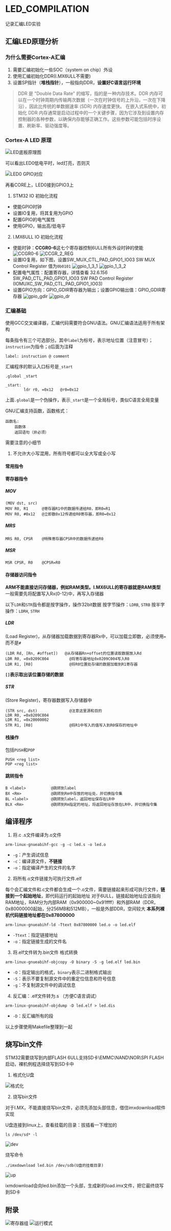 # LED_COMPILATION

记录汇编LED实验

## 汇编LED原理分析

### 为什么需要Cortex-A汇编

1. 需要汇编初始化一些SOC（system on chip）外设
2. 使用汇编初始化DDR(I.MX6ULL不需要)
3. 设置SP指针（**堆栈指针**），一般指向DDR，**设置好C语言运行环境**

> DDR 是 "Double Data Rate" 的缩写，指的是一种内存技术。DDR 内存可以在一个时钟周期内传输两次数据（一次在时钟信号的上升沿，一次在下降沿），因此比传统的单数据速率 (SDR) 内存速度更快。
> 在嵌入式系统中，初始化 DDR 内存通常是启动过程中的一个关键步骤，因为它涉及到设置内存控制器的各种参数，以确保内存能够正确工作。这些参数可能包括时序设置、刷新率、驱动强度等。

### Cortex-A LED 原理

![LED底板原理图](https://github.com/sybc120404/image4md/blob/main/led.png)

可以看出LED0低电平时，led灯亮，否则灭

![LED0 GPIO对应](https://github.com/sybc120404/image4md/blob/main/led0_gpio.png)

再看CORE上，LED0接到GPIO3上

1. STM32 IO 初始化流程
- 使能GPIO时钟
- 设置IO复用，将其复用为GPIO
- 配置GPIO的电气属性
- 使用GPIO，输出高/低电平

2. I.MX6ULL IO 初始化流程
- 使能时钟：**CCGR0-6**这七个寄存器控制6ULL所有外设时钟的使能
![CCGR0-6](https://github.com/sybc120404/image4md/blob/main/ccgr0_6.png)
![CCGR_2_REG](https://github.com/sybc120404/image4md/blob/main/CCGR_2_REG.png)
- 设置IO复用，如下图，设置SW_MUX_CTL_PAD_GPIO1_IO03 SW MUX Control
Register 值为`0b0101`
![gpio_1_3_1](https://github.com/sybc120404/image4md/blob/main/gpio_1_3_1.png)
![gpio_1_3_2](https://github.com/sybc120404/image4md/blob/main/gpio_1_3_2.png)
- 配置电气属性：配置寄存器，详情查看 32.6.156 SW_PAD_CTL_PAD_GPIO1_IO03 SW PAD Control Register (IOMUXC_SW_PAD_CTL_PAD_GPIO1_IO03)
- 设置GPIO方向：GPIO_GDIR寄存器为输出；设置GPIO输出值：GPIO_GDIR寄存器
![gpio_gdir](https://github.com/sybc120404/image4md/blob/main/GPIO_GDIR.png)
![gpio_dr](https://github.com/sybc120404/image4md/blob/main/GPIO_DR.png)

### 汇编基础

使用GCC交叉编译器，汇编代码需要符合GNU语法。GNU汇编语法适用于所有架构

每条指令有三个可选部分。其中`label`为标号，表示地址位置（注意冒号）；`instruction`为指令；`@`后面为注释
```
label: instruction @ comment
```



汇编程序的默认入口标号是`_start`
```
.global _start

_start:
        ldr r0, =0x12   @r0=0x12
```
上面`.global`是一个伪操作，表示`_start`是一个全局标号，类似C语言全局变量

GNU汇编支持函数，函数格式：
```
函数名:
    函数体
    返回语句（非必须）
```

需要注意的小细节
1. 不允许大小写混用，所有符号都可以全大写或全小写


#### 常用指令

#### 寄存器指令

##### MOV

```
(MOV dst, src)
MOV R0, R1      @寄存器R1中的数据传递给R0，即R0=R1
MOV R0, #0x12   @立即数0x12传递给R0寄存器，即R0=0x12
```

##### MRS

```
MRS R0, CPSR    @特殊寄存器CPSR中的数据传递给R0
```

##### MSR

```
MSR CPSR, R0    @CPSR=R0
```

#### 存储器访问指令

**ARM不能直接访问存储器，例如RAM类型。I.MX6ULL的寄存器就是RAM类型**
一般需要先将配置写入Rx(0-12)中，再写入存储器

以下`LDR`和`STR`指令都是按字操作，操作32bit数据
按字节操作：`LDRB`, `STRB`
按半字操作：`LDRH`, `STRH`

##### LDR

(Load Register)，从存储器加载数据到寄存器Rx中，可以加载立即数，必须使用`=`而不是`#`

```
(LDR Rd, [Rn, #offset])   @从存储器Rn+offset的位置读取数据放入Rd
LDR R0, =0x0209C004         @将寄存器地址0x0209C004写入R0
LDR R1, [R0]                @将R0位置处存储的数据加载到R1寄存器
```

**`[]`表示取出该位置存储的数据**

##### STR

(Store Register)，寄存器数据写入存储器中

```
(STR src, dst)              @注意这里源和目的
LDR R0, =0x0209C004
LDR R1, =0x20000002
STR R1, [R0]                @将R1中写入的值写入到R0保存的地址中
```

#### 栈操作

包括`PUSH`和`POP`

```
PUSH <reg list>
POP <reg list>   
```

#### 跳转指令

````
B <label>           @跳转到label
BX <Rm>             @跳转到Rm中存放的地址处，并切换指令集
BL <label>          @跳转到label，返回地址保存在LR中
BLX <Rm>            @跳转到Rm指定的地址，将返回地址存放在LR中，并切换指令集
````

## 编译程序

1. 将.c .s文件编译为.o文件
```
arm-linux-gnueabihf-gcc -g -c led.s -o led.o
```
- `-g`：产生调试信息
- `-c`：编译源文件，**不链接**
- `-o`：指定编译产生的文件的名字

2. 将所有.o文件链接为可执行文件.elf

每个会汇编文件和.c文件都会生成一个.o文件，需要链接起来形成可执行文件，**链接到一个起始地址**，即代码运行的起始地址
对于6ULL，链接起始地址应该指向RAM地址，RAM分为内部RAM（0x900000~0x91ffff）和外部RAM（DDR，0x80000000起始，分256MB和512MB），一般是外部DDR，空间较大
**本系列裸机代码链接地址都在0x87800000**

```
arm-linux-gnueabihf-ld -Ttext 0x87800000 led.o -o led.elf
```
- `-Ttext`：指定链接地址
- `-o`：指定链接生成的文件名

3. 将.elf文件转为.bin文件
格式转换
```
arm-linux-gnueabihf-objcopy -O binary -S -g led.elf led.bin
```
- `-O`：指定输出的格式，`binary`表示二进制格式输出
- `-S`：表示不要复制源文件中的重定位信息和符号信息
- `-g`：不复制源文件中的调试信息

4. 反汇编：.elf文件转为.s （方便C语言调试）
```
arm-linux-gnueabihf-objdump -D led.elf > led.dis
```

- `-D`：反汇编所有的段

以上步骤使用Makefile整理到一起

## 烧写bin文件

STM32需要烧写到内部FLASH
6ULL支持SD卡\EMMC\NAND\NOR\SPI FLASH启动，裸机例程选择烧写到SD卡中

1. 格式化U盘

![格式化](https://github.com/sybc120404/image4md/blob/main/RESET.png)

2. 烧写bin文件

对于I.MX，不能直接烧写bin文件，必须先添加头部信息，借住imxdownload软件实现

U盘连接到linux上，查看挂载的目录：拔插看一下增加的
```
ls /dev/sd* -l
```
![dev](https://github.com/sybc120404/image4md/blob/main/dev.png)

烧写命令
```
./imxdownload led.bin /dev/sdb(U盘的挂载目录)
```
![up](https://github.com/sybc120404/image4md/blob/main/up.png)

ixmdownload会向led.bin添加一个头部，生成新的load.imx文件，把它最终烧写到SD卡

## 附录

![寄存器组](https://github.com/sybc120404/image4md/blob/main/REG.png)
![运行模式](https://github.com/sybc120404/image4md/blob/main/MO.png)
